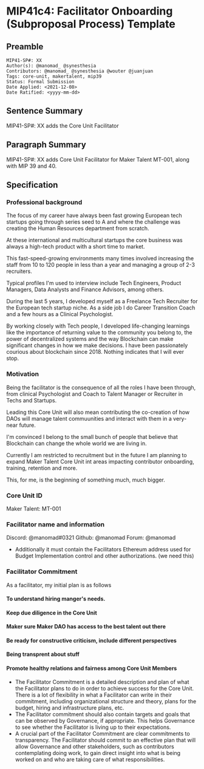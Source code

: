 # MIP41c4: Facilitator Onboarding (Subproposal Process) Template

## Preamble

```
MIP41-SP#: XX
Author(s): @manomad_ @synesthesia
Contributors: @manomad_ @synesthesia @wouter @juanjuan
Tags: core-unit, makertalent, mip39
Status: Formal Submission
Date Applied: <2021-12-08>
Date Ratified: <yyyy-mm-dd>
```

## Sentence Summary

MIP41-SP#: XX adds the Core Unit Facilitator

## Paragraph Summary

MIP41-SP#: XX adds Core Unit Facilitator for Maker Talent MT-001, along with MIP 39 and 40.

## Specification

### Professional background

The focus of my career have always been fast growing European tech startups going through series seed to A and where the challenge was creating the Human Resources department from scratch. 

At these international and multicultural startups the core business was always a high-tech product with a short time to market. 

This fast-speed-growing environments many times involved increasing the staff from 10 to 120 people in less than a year and managing a group of 2-3 recruiters.

Typical profiles I'm used to interview include Tech Engineers, Product Managers, Data Analysts and Finance Advisors, among others.

During the last 5 years, I developed myself as a Freelance Tech Recruiter for the European tech startup niche. As a side job I do Career Transition Coach and a few hours as a Clinical Psychologist.

By working closely with Tech people, I developed life-changing learnings like the importance of returning value to the community you belong to, the power of decentralized systems and the way Blockchain can make significant changes in how we make decisions. I have been passionately courious about blockchain since 2018. Nothing indicates that I will ever stop.

### Motivation

Being the facilitator is the consequence of all the roles I have been through, from clinical Psychologist and Coach to Talent Manager or Recruiter in Techs and Startups.

Leading this Core Unit will also mean contributing the co-creation of how DAOs will manage talent commuunities and interact with them in a very-near future.

I'm convinced I belong to the small bunch of people that believe that Blockchain can change the whole world we are living in.

Currently I am restricted to recruitment but in the future I am planning to expand Maker Talent Core Unit int areas impacting contributor onboarding, training, retention and more. 

This, for me, is the beginning of something much, much bigger.

### Core Unit ID

Maker Talent: MT-001

### Facilitator name and information

Discord: @manomad#0321
Github: @manomad 
Forum: @manomad 

- Additionally it must contain the Facilitators Ethereum address used for Budget Implementation control and other authorizations. (we need this)

### Facilitator Commitment

As a facilitator, my initial plan is as follows

#### To understand hiring manger's needs.




#### Keep due diligence in the Core Unit
#### Maker sure Maker DAO has access to the best talent out there
#### Be ready for constructive criticism, include different perspectives 
#### Being transprent about stuff
#### Promote healthy relations and fairness among Core Unit Members


    







- The Facilitator Commitment is a detailed description and plan of what the Facilitator plans to do in order to achieve success for the Core Unit. There is a lot of flexibility in what a Facilitator can write in their commitment, including organizational structure and theory, plans for the budget, hiring and infrastructure plans, etc.
- The Facilitator commitment should also contain targets and goals that can be observed by Governance, if appropriate. This helps Governance to see whether the Facilitator is living up to their expectations.
- A crucial part of the Facilitator Commitment are clear commitments to transparency. The Facilitator should commit to an effective plan that will allow Governance and other stakeholders, such as contributors contemplating doing work, to gain direct insight into what is being worked on and who are taking care of what responsibilities.
